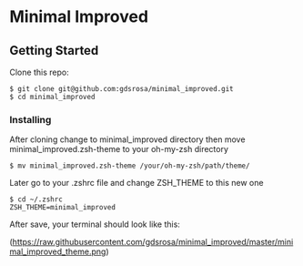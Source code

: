 # Minimal Improved

## Getting Started

Clone this repo:

```
$ git clone git@github.com:gdsrosa/minimal_improved.git 
$ cd minimal_improved
```

### Installing

After cloning change to minimal_improved directory then move minimal_improved.zsh-theme to your oh-my-zsh directory
```
$ mv minimal_improved.zsh-theme /your/oh-my-zsh/path/theme/
```

Later go to your .zshrc file and change ZSH_THEME to this new one

```
$ cd ~/.zshrc
ZSH_THEME=minimal_improved
```
After save, your terminal should look like this:

(https://raw.githubusercontent.com/gdsrosa/minimal_improved/master/minimal_improved_theme.png)
